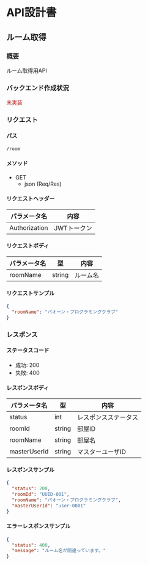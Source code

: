 # API設計書


<!----
未実装：#b22222
実装中：#87cefa
実装：#00fa9a
--->


## ルーム取得


### 概要

ルーム取得用API

### バックエンド作成状況
<font color="#b22222">未実装</font>

### リクエスト

#### パス

`/room`

#### メソッド
- GET
  - json (Req/Res)

#### リクエストヘッダー

| パラメータ名       | 内容      |
|--------------|---------|
| Authorization       | JWTトークン |

#### リクエストボディ

| パラメータ名   | 型      | 内容          |
|----------|--------|-------------|
| roomName | string | ルーム名        |



#### リクエストサンプル

```JSON
{
  "roomName": "パオーン・プログラミングクラブ"
}
```

### レスポンス

#### ステータスコード

- 成功: 200
- 失敗: 400


#### レスポンスボディ

| パラメータ名   | 型      | 内容         |
|----------|--------|------------|
| status   | int    | レスポンスステータス |
| roomId   | string | 部屋ID       |
| roomName | string | 部屋名        |
| masterUserId | string | マスターユーザID  |

#### レスポンスサンプル

```JSON
{
  "status": 200,
  "roomId": "UUID-001",
  "roomName": "パオーン・プログラミングクラブ",
  "masterUserId": "user-0001"
}
```

#### エラーレスポンスサンプル
```JSON
{
  "status": 400, 
  "message": "ルーム名が間違っています。"
}
```





